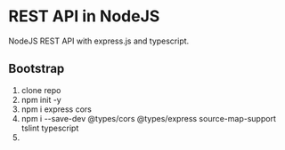 # REST API in NodeJS
NodeJS REST API with express.js and typescript.

## Bootstrap
1. clone repo
2. npm init -y
3. npm i express cors
4. npm i --save-dev @types/cors @types/express source-map-support tslint typescript
5. 
